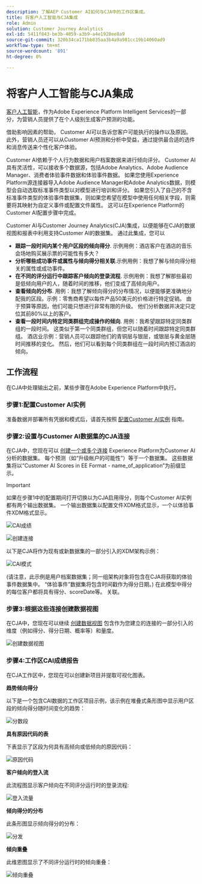 ```yaml
---
description: 了解AEP Customer AI如何与CJA中的工作区集成。
title: 将客户人工智能与CJA集成
role: Admin
solution: Customer Journey Analytics
exl-id: 5411f843-be3b-4059-a3b9-a4e1928ee8a9
source-git-commit: 320b34ca171bb835aa3b4a9a981cc19b14060ad9
workflow-type: tm+mt
source-wordcount: '891'
ht-degree: 0%

---
```


# 将客户人工智能与CJA集成

[客户人工智能](https://experienceleague.adobe.com/docs/experience-platform/intelligent-services/customer-ai/overview.html?lang=en)，作为Adobe Experience Platform Intelligent Services的一部分，为营销人员提供了在个人级别生成客户预测的功能。

借助影响因素的帮助， Customer AI可以告诉您客户可能执行的操作以及原因。 此外，营销人员还可以从Customer AI预测和分析中受益，通过提供最合适的选件和消息传送来个性化客户体验。

Customer AI依赖于个人行为数据和用户档案数据来进行倾向评分。 Customer AI具有灵活性，可以接收多个数据源，包括Adobe Analytics、Adobe Audience Manager、消费者体验事件数据和体验事件数据。 如果您使用Experience Platform源连接器导入Adobe Audience Manager和Adobe Analytics数据，则模型会自动选取标准事件类型以对模型进行培训和评分。 如果您引入了自己的不含标准事件类型的体验事件数据集，则如果您希望在模型中使用任何相关字段，则需要将其映射为自定义事件或配置文件属性。 这可以在Experience Platform的Customer AI配置步骤中完成。&#x200B;

Customer AI与Customer Journey Analytics(CJA)集成，以便能够在CJA的数据视图和报表中利用支持Customer AI的数据集。 通过此集成，您可以

* **跟踪一段时间内某个用户区段的倾向得分**. 示例用例：酒店客户在酒店的音乐会场地购买展示票的可能性有多大？
* **分析哪些成功事件或属性与倾向得分相关联**.&#x200B;示例用例：我想了解与倾向得分相关的属性或成功事件。
* **在不同的评分运行中跟踪客户倾向的登录流程**. 示例用例：我想了解那些最初是低倾向用户的人，随着时间的推移，他们变成了高倾向用户&#x200B;。
* **查看倾向的分布**. 用例：我想了解倾向得分的分布情况，以便能够更准确地分配我的区段。&#x200B;示例：零售商希望以每件产品50美元的价格进行特定促销。 由于预算等原因，他们可能只想进行非常有限的升级。 他们分析数据并决定只定位其前80%以&#x200B;上的客户。
* **查看一段时间内特定同类群组完成操作的倾向**. 用例：我希望跟踪特定同类群组的一段时间。 这类似于第一个同类群组，但您可以随着时间跟踪特定同类群组&#x200B;。 酒店业示例：营销人员可以跟踪他们的青铜层与银层，或银层与黄金层随时间推移的变化。 然后，他们可以看到每个同类群组在一段时间内预订酒店的倾向。&#x200B;

## 工作流程

在CJA中处理输出之前，某些步骤在Adobe Experience Platform中执行。

### 步骤1:配置Customer AI实例

准备数据并部署所有凭据和模式后，请首先按照 [配置Customer AI实例](https://experienceleague.adobe.com/docs/experience-platform/intelligent-services/customer-ai/user-guide/configure.html?lang=en) 指南。

### 步骤2:设置与Customer AI数据集的CJA连接

在CJA中，您现在可以 [创建一个或多个连接](/help/connections/create-connection.md) Experience Platform为Customer AI分析的数据集。 每个预测（如“升级帐户的可能性”）等于一个数据集。 这些数据集将以“Customer AI Scores in EE Format - name_of_application”为前缀显示。

>[!IMPORTANT]
>
>如果在步骤1中的配置期间打开切换以为CJA启用得分，则每个Customer AI实例都有两个输出数据集。 一个输出数据集以配置文件XDM格式显示，一个以体验事件XDM格式显示。

![CAI成绩](assets/cai-scores.png)

![创建连接](assets/create-conn.png)

以下是CJA将作为现有或新数据集的一部分引入的XDM架构示例：

![CAI模式](assets/cai-schema.png)

(请注意，此示例是用户档案数据集；同一组架构对象将包含在CJA将获取的体验事件数据集中。 “体验事件”数据集将包含时间戳作为得分日期。) 在此模型中得分的每位客户都将具有得分、scoreDate等。 关联。

### 步骤3:根据这些连接创建数据视图

在CJA中，您现在可以继续 [创建数据视图](/help/data-views/create-dataview.md) 包含作为您建立的连接的一部分引入的维度（例如得分、得分日期、概率等）和量度。

![创建数据视图](assets/create-dataview.png)

### 步骤4:工作区CAI成绩报告

在CJA工作区中，您现在可以创建新项目并提取可视化图表。

**趋势倾向得分**

以下是一个包含CAI数据的工作区项目示例，该示例在堆叠式条形图中显示用户区段的倾向&#x200B;得分随时间变化的趋势：

![分数段](assets/workspace-scores.png)

**具有原因代码的表**

下表显示了区段为何具有高倾向或低倾向的原因代&#x200B;码：

![原因代码](assets/reason-codes.png)

**客户倾向的登入流**

此流程图显示客户倾向在不同评分运行时的登录流程&#x200B;:

![登入流量](assets/flow.png)

**倾向得分的分布**

此条形图显示倾向得分的分&#x200B;布：

![分发](assets/distribution.png)

**倾向重叠**

此维恩图显示了不同评分运行时的倾向重叠：

![倾向重叠](assets/venn.png)
